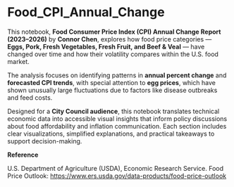 # Food_CPI_Annual_Change


This notebook, **Food Consumer Price Index (CPI) Annual Change Report (2023–2026)** by **Connor Chen**, explores how food price categories — **Eggs, Pork, Fresh Vegetables, Fresh Fruit, and Beef & Veal** — have changed over time and how their volatility compares within the U.S. food market.

The analysis focuses on identifying patterns in **annual percent change** and **forecasted CPI trends**, with special attention to **egg prices**, which have shown unusually large fluctuations due to factors like disease outbreaks and feed costs.

Designed for a **City Council audience**, this notebook translates technical economic data into accessible visual insights that inform policy discussions about food affordability and inflation communication. Each section includes clear visualizations, simplified explanations, and practical takeaways to support decision-making.

**Reference**

 U.S. Department of Agriculture (USDA), Economic Research Service. Food Price Outlook: https://www.ers.usda.gov/data-products/food-price-outlook
